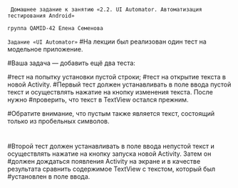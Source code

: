 ``` Домашнее задание к занятию «2.2. UI Automator. Автоматизация тестирования Android»```

```группа QAMID-42 Елена Семенова```

```Задание «UI Automator»```
#На лекции был реализован один тест на модельное приложение.

#Ваша задача — добавить ещё два теста:

#тест на попытку установки пустой строки;
#тест на открытие текста в новой Activity.
#Первый тест должен устанавливать в поле ввода пустой текст и осуществлять нажатие на кнопку изменения текста. После нужно #проверить, что текст в TextView остался прежним.

#Обратите внимание, что пустым также является текст, состоящий только из пробельных символов.
#
#Второй тест должен устанавливать в поле ввода непустой текст и осуществлять нажатие на кнопку запуска новой Activity. Затем он #должен дождаться появления Activity на экране и в качестве результата сравнить содержимое TextView с текстом, который был #установлен в поле ввода.